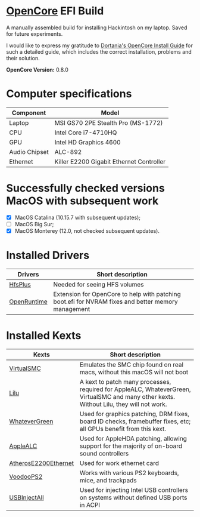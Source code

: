 # [OpenCore](https://github.com/acidanthera/OpenCorePkg) EFI Build

A manually assembled build for installing Hackintosh on my laptop. Saved for future experiments.

I would like to express my gratitude to [Dortania's OpenCore Install Guide](https://dortania.github.io/OpenCore-Install-Guide/) for such a detailed guide, which includes the correct installation, problems and their solution.

**OpenCore Version:** 0.8.0

# Computer specifications

Component | Model
--- | ---
Laptop | MSI GS70 2PE Stealth Pro (MS-1772)
CPU | Intel Core i7-4710HQ
GPU | Intel HD Graphics 4600
Audio Chipset | ALC-892
Ethernet | Killer E2200 Gigabit Ethernet Controller

# Successfully checked versions MacOS with subsequent work

- [x] MacOS Catalina (10.15.7 with subsequent updates);
- [ ] MacOS Big Sur;
- [x] MacOS Monterey (12.0, not checked subsequent updates).

# Installed Drivers 

Drivers | Short description
--- | ---
[HfsPlus](https://github.com/acidanthera/OcBinaryData/blob/master/Drivers/HfsPlus.efi) | Needed for seeing HFS volumes
[OpenRuntime](https://github.com/acidanthera/OpenCorePkg/releases) | Extension for OpenCore to help with patching boot.efi for NVRAM fixes and better memory management

# Installed Kexts

Kexts | Short description
--- | ---
[VirtualSMC](https://github.com/acidanthera/VirtualSMC/releases) | Emulates the SMC chip found on real macs, without this macOS will not boot
[Lilu](https://github.com/acidanthera/Lilu/releases) | A kext to patch many processes, required for AppleALC, WhateverGreen, VirtualSMC and many other kexts. Without Lilu, they will not work.
[WhateverGreen](https://github.com/acidanthera/WhateverGreen/releases) | Used for graphics patching, DRM fixes, board ID checks, framebuffer fixes, etc; all GPUs benefit from this kext.
[AppleALC](https://github.com/acidanthera/AppleALC/releases) | Used for AppleHDA patching, allowing support for the majority of on-board sound controllers
[AtherosE2200Ethernet](https://github.com/Mieze/AtherosE2200Ethernet/releases) | Used for work ethernet card
[VoodooPS2](https://github.com/acidanthera/VoodooPS2/releases) | Works with various PS2 keyboards, mice, and trackpads
[USBInjectAll](https://bitbucket.org/RehabMan/os-x-usb-inject-all/downloads/) | Used for injecting Intel USB controllers on systems without defined USB ports in ACPI

